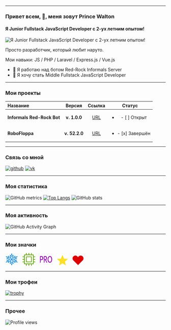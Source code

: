______
### Привет всем, 👋, меня зовут Prince Walton
#### Я Junior Fullstack JavaScript Developer с 2-ух летним опытом!
![Я Junior Fullstack JavaScript Developer с 2-ух летним опытом!](https://images-wixmp-ed30a86b8c4ca887773594c2.wixmp.com/f/55c2b207-5d38-4efe-91c5-5fb2066c6ac2/d58h21l-45a8712f-56f8-4e44-ab83-423197339e11.png?token=eyJ0eXAiOiJKV1QiLCJhbGciOiJIUzI1NiJ9.eyJzdWIiOiJ1cm46YXBwOjdlMGQxODg5ODIyNjQzNzNhNWYwZDQxNWVhMGQyNmUwIiwiaXNzIjoidXJuOmFwcDo3ZTBkMTg4OTgyMjY0MzczYTVmMGQ0MTVlYTBkMjZlMCIsIm9iaiI6W1t7InBhdGgiOiJcL2ZcLzU1YzJiMjA3LTVkMzgtNGVmZS05MWM1LTVmYjIwNjZjNmFjMlwvZDU4aDIxbC00NWE4NzEyZi01NmY4LTRlNDQtYWI4My00MjMxOTczMzllMTEucG5nIn1dXSwiYXVkIjpbInVybjpzZXJ2aWNlOmZpbGUuZG93bmxvYWQiXX0.m3b-Jub6buyhy7fccN3RHK5-9JmdRjT6BLlW2a7n0z0)

Просто разработчик, который любит наруто.

Мои навыки: JS / PHP / Laravel / Express.js / Vue.js

- 🔭 Я работаю над ботом Red-Rock Informals Server 
- 🌱 Я хочу стать Middle Fullstack JavaScript Developer 

______
### Мои проекты
Название | Версия | Ссылка | Статус
:-------|:---------:|:---------:|:---------:
**Informals Red-Rock Bot** | **v. 1.0.0**|[URL](https://github.com/Walton-Company/Informals08) | <ul><li>- [ ] Открыт</li><ul>
**RoboFloppa** | **v. 52.2.0**|[URL](https://github.com/Walton-Company/RoboFloppa) | <ul><li>- [x] Завершён</li><ul>
 ______
### Связь со мной
[<img src='https://cdn.jsdelivr.net/npm/simple-icons@3.0.1/icons/github.svg' alt='github' height='40'>](https://github.com/prince-walton)  [<img src='https://cdn.jsdelivr.net/npm/simple-icons@3.0.1/icons/vk.svg' alt='vk' height='40'>](https://vk.com/patr6)  
______
### Моя статистика
![GitHub metrics](https://metrics.lecoq.io/prince-walton) 
[![Top Langs](https://github-readme-stats.vercel.app/api/top-langs/?username=prince-walton)](https://github.com/anuraghazra/github-readme-stats)
![GitHub stats](https://github-readme-stats.vercel.app/api?username=prince-walton&show_icons=true)
______
### Моя активность
![GitHub Activity Graph](https://activity-graph.herokuapp.com/graph?username=prince-walton)  
______
### Мои значки
<a href='https://archiveprogram.github.com/'><img src='https://raw.githubusercontent.com/acervenky/animated-github-badges/master/assets/acbadge.gif' width='40' height='40'></a> <a href='https://docs.github.com/en/developers'><img src='https://raw.githubusercontent.com/acervenky/animated-github-badges/master/assets/devbadge.gif' width='40' height='40'></a> <a href='https://github.com/pricing'><img src='https://raw.githubusercontent.com/acervenky/animated-github-badges/master/assets/pro.gif' width='40' height='40'></a> <a href='https://stars.github.com/'><img src='https://raw.githubusercontent.com/acervenky/animated-github-badges/master/assets/starbadge.gif' width='35' height='35'></a> <a href='https://docs.github.com/en/github/supporting-the-open-source-community-with-github-sponsors'><img src='https://raw.githubusercontent.com/acervenky/animated-github-badges/master/assets/sponsorbadge.gif' width='35' height='35'></a> 
______
### Мои трофеи
[![trophy](https://github-profile-trophy.vercel.app/?username=prince-walton)](https://github.com/ryo-ma/github-profile-trophy)
______
### Прочее
![Profile views](https://gpvc.arturio.dev/prince-walton) 
